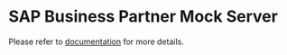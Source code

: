 # SAP Business Partner Mock Server

Please refer to [documentation](../../documentation/appendix/business-partner-mock/README.md) for more details.
